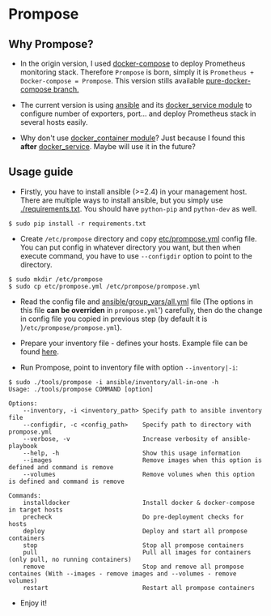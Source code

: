 # Prompose

## Why Prompose?

* In the origin version, I used [docker-compose](https://docs.docker.com/compose/) to deploy Prometheus monitoring stack. Therefore `Prompose` is born, simply it is `Prometheus + Docker-compose = Prompose`. This version stills available [pure-docker-compose branch.](https://github.com/ntk148v/prompose/tree/pure-docker-compose)

* The current version is using [ansible](https://github.com/ansible/ansible) and its [docker\_service module](https://docs.ansible.com/ansible/2.5/modules/docker_service_module.html) to configure number of exporters, port... and deploy Prometheus stack in several hosts easily.

* Why don't use [docker\_container module](https://docs.ansible.com/ansible/2.5/modules/docker_container_module.html)? Just because I found this **after** [docker\_service](https://docs.ansible.com/ansible/2.5/modules/docker_container_module.html). Maybe will use it in the future?

## Usage guide

* Firstly, you have to install ansible (>=2.4) in your management host. There are multiple ways to install ansible, but you simply use [./requirements.txt](requirements.txt). You should have `python-pip` and `python-dev` as well.

```
$ sudo pip install -r requirements.txt
```

* Create `/etc/prompose` directory and copy [etc/prompose.yml](./etc/prompose.yml) config file. You can put config in whatever directory you want, but then when execute command, you have to use `--configdir` option to point to the directory.

```
$ sudo mkdir /etc/prompose
$ sudo cp etc/prompose.yml /etc/prompose/prompose.yml
```

* Read the config file and [ansible/group\_vars/all.yml](./ansible/group_vars/all.yml) file (The options in this file **can be overriden** in `prompose.yml`') carefully, then do the change in config file you copied in previous step (by default it is )`/etc/prompose/prompose.yml`).

* Prepare your inventory file - defines your hosts. Example file can be found [here](./ansible/inventory/).

* Run Prompose, point to inventory file with option `--inventory|-i`:

```
$ sudo ./tools/prompose -i ansible/inventory/all-in-one -h    
Usage: ./tools/prompose COMMAND [option]

Options:
    --inventory, -i <inventory_path> Specify path to ansible inventory file
    --configdir, -c <config_path>    Specify path to directory with prompose.yml
    --verbose, -v                    Increase verbosity of ansible-playbook
    --help, -h                       Show this usage information
    --images                         Remove images when this option is defined and command is remove
    --volumes                        Remove volumes when this option is defined and command is remove

Commands:
    installdocker                    Install docker & docker-compose in target hosts
    precheck                         Do pre-deployment checks for hosts
    deploy                           Deploy and start all prompose containers
    stop                             Stop all prompose containers
    pull                             Pull all images for containers (only pull, no running containers)
    remove                           Stop and remove all prompose containes (With --images - remove images and --volumes - remove volumes)
    restart                          Restart all prompose containers
```

* Enjoy it!
